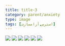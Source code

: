 ```yaml
---
title: title-3
category: parent/anxiety
type: image
tags: [استرس,آرامسازی]
---
```


![](../../static/images/stress-t-1.png)
![](../../static/images/stress-t-2.png)
![](../../static/images/stress-t-3.png)
![](../../static/images/stress-t-4.png)
![](../../static/images/stress-t-5.png)
![](../../static/images/stress-t-6.png)